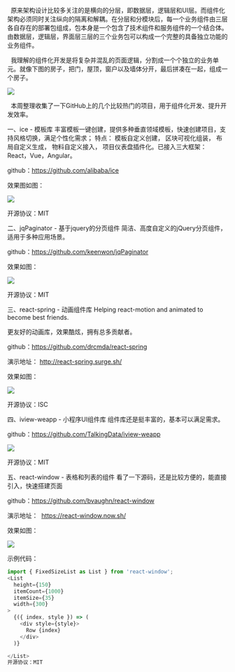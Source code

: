   原来架构设计比较多关注的是横向的分层，即数据层，逻辑层和UI层。而组件化架构必须同时关注纵向的隔离和解耦。在分层和分模块后，每一个业务组件由三层各自存在的部署包组成，包本身是一个包含了技术组件和服务组件的一个结合体。由数据层，逻辑层，界面层三层的三个业务包可以构成一个完整的具备独立功能的业务组件。

  我理解的组件化开发是将复杂并混乱的页面逻辑，分割成一个个独立的业务单元。就像下图的房子，把门，屋顶，窗户以及墙体分开，最后拼凑在一起，组成一个房子。

![](https://github.com/mtonhuang/bolg/blob/master/images/home.png)

  本周整理收集了一下GitHub上的几个比较热门的项目，用于组件化开发、提升开发效率。

一、ice - 模板库
丰富模板一键创建，提供多种垂直领域模板，快速创建项目，支持风格切换，满足个性化需求；
特点： 模板自定义创建， 区块可视化组装， 布局自定义生成， 物料自定义接入， 项目仪表盘插件化。已接入三大框架：React，Vue，Angular。

github：https://github.com/alibaba/ice

效果图如图：

![](https://github.com/mtonhuang/bolg/blob/master/images/ice.png)

开源协议：MIT

二、jqPaginator - 基于jquery的分页组件
简洁、高度自定义的jQuery分页组件，适用于多种应用场景。

github：https://github.com/keenwon/jqPaginator

效果如图：

![](https://github.com/mtonhuang/bolg/blob/master/images/source_2%20(5).png)

开源协议：MIT

三、react-spring - 动画组件库
Helping react-motion and animated to become best friends.

更友好的动画库，效果酷炫，拥有总多贡献者。

github：https://github.com/drcmda/react-spring

演示地址： http://react-spring.surge.sh/

效果如图：

![](https://github.com/mtonhuang/bolg/blob/master/images/source_2%20(1).png)

开源协议：ISC

四、iview-weapp - 小程序UI组件库
组件库还是挺丰富的，基本可以满足需求。

github：https://github.com/TalkingData/iview-weapp

![](https://github.com/mtonhuang/bolg/blob/master/images/source_2%20(2).png)

开源协议：MIT

五、react-window - 表格和列表的组件
看了一下源码，还是比较方便的，能直接引入，快速搭建页面

github：https://github.com/bvaughn/react-window

演示地址：  https://react-window.now.sh/

效果如图：

![](https://github.com/mtonhuang/bolg/blob/master/images/source_2%20(4).png)

示例代码：

```js
import { FixedSizeList as List } from 'react-window';
<List
  height={150}
  itemCount={1000}
  itemSize={35}
  width={300}
>
  {({ index, style }) => (
    <div style={style}>
      Row {index}
    </div>
  )}

</List>
开源协议：MIT
```
